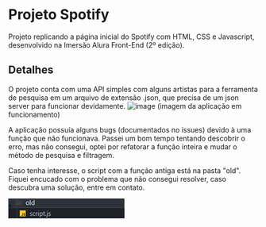 # Projeto Spotify

Projeto replicando a página inicial do Spotify com HTML, CSS e Javascript, desenvolvido na Imersão Alura Front-End (2º edição).

## Detalhes

O projeto conta com uma API simples com alguns artistas para a ferramenta de pesquisa em um arquivo de extensão .json, que precisa de um json server para funcionar devidamente.
![image](https://github.com/user-attachments/assets/dd009edc-e0e6-4961-a4e1-5538ab4a5d6a)
(imagem da aplicação em funcionamento)

A aplicação possuía alguns bugs (documentados no issues) devido à uma função que não funcionava. Passei um bom tempo tentando descobrir o erro, mas não consegui, optei por refatorar a função inteira e mudar o método de pesquisa e filtragem.

Caso tenha interesse, o script com a função antiga está na pasta "old". Fiquei encucado com o problema que não consegui resolver, caso descubra uma solução, entre em contato.

![image](./old/image.png)
